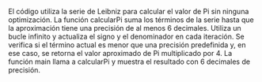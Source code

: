 El código utiliza la serie de Leibniz para calcular el valor de Pi sin ninguna optimización. La función calcularPi suma los términos de la serie hasta que la aproximación tiene una precisión de al menos 6 decimales. Utiliza un bucle infinito y actualiza el signo y el denominador en cada iteración. Se verifica si el término actual es menor que una precisión predefinida y, en ese caso, se retorna el valor aproximado de Pi multiplicado por 4. La función main llama a calcularPi y muestra el resultado con 6 decimales de precisión.